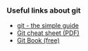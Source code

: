 ### Useful links about git ###

* [git - the simple guide](http://rogerdudler.github.io/git-guide/)
* [Git cheat sheet (PDF)](http://rogerdudler.github.io/git-guide/files/git_cheat_sheet.pdf)
* [Git Book (free)](http://git-scm.com/book/en/v2)
